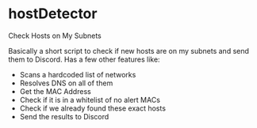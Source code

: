 # hostDetector
Check Hosts on My Subnets

Basically a short script to check if new hosts are on my subnets and send them to Discord. 
Has a few other features like:
* Scans a hardcoded list of networks
* Resolves DNS on all of them
* Get the MAC Address
* Check if it is in a whitelist of no alert MACs
* Check if we already found these exact hosts
* Send the results to Discord
